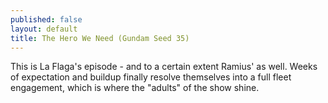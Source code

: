 ```yaml
---
published: false
layout: default
title: The Hero We Need (Gundam Seed 35)
---
```

This is La Flaga's episode - and to a certain extent Ramius' as well. Weeks of expectation and buildup finally resolve themselves into a full fleet engagement, which is where the "adults" of the show shine.